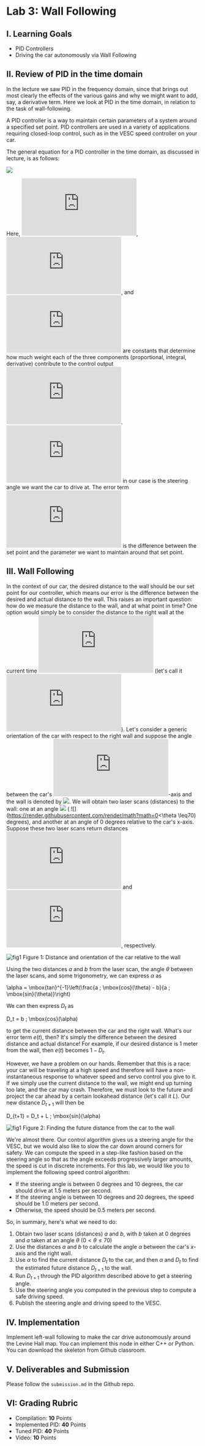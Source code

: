 # Lab 3: Wall Following

## I. Learning Goals

- PID Controllers
- Driving the car autonomously via Wall Following

## II. Review of PID in the time domain

In the lecture we saw PID in the frequency domain, since that brings out most clearly the effects of the various gains and why we might want to add, say, a derivative term. Here we look at PID in the time domain, in relation to the task of wall-following.

A PID controller is a way to maintain certain parameters of a system around a specified set point. PID controllers are used in a variety of applications requiring closed-loop control, such as in the VESC speed controller on your car.

The general equation for a PID controller in the time domain, as discussed in lecture, is as follows:

![](https://latex.codecogs.com/svg.latex?u(t)=K_{p}e(t)+K_{i}\int_{0}^{t}e(t^{\prime})dt^{\prime}+K_{d}\frac{d}{dt}(e(t)) )



Here, ![](https://latex.codecogs.com/svg.latex?K_p), ![](https://latex.codecogs.com/svg.latex?K_i), and ![](https://latex.codecogs.com/svg.latex?K_d) are constants that determine how much weight each of the three components (proportional, integral, derivative) contribute to the control output ![](https://latex.codecogs.com/svg.latex?u(t)). ![](https://latex.codecogs.com/svg.latex?u(t)) in our case is the steering angle we want the car to drive at. The error term ![](https://latex.codecogs.com/svg.latex?e(t)) is the difference between the set point and the parameter we want to maintain around that set point.

## III. Wall Following

In the context of our car, the desired distance to the wall should be our set point for our controller, which means our error is the difference between the desired and actual distance to the wall. This raises an important question: how do we measure the distance to the wall, and at what point in time? One option would simply be to consider the distance to the right wall at the current time ![](https://latex.codecogs.com/svg.latex?t) (let's call it ![](https://latex.codecogs.com/svg.latex?D_t)). Let's consider a generic orientation of the car with respect to the right wall and suppose the angle between the car's ![](https://latex.codecogs.com/svg.latex?x)-axis and the wall is denoted by ![](https://latex.codecogs.com/svg.latex?\alpha). We will obtain two laser scans (distances) to the wall: one at an angle ![](https://latex.codecogs.com/svg.latex?\theta) ( ![](https://render.githubusercontent.com/render/math?math=0<\theta \leq70) degrees), and another at an angle of 0 degrees relative to the car's x-axis. Suppose these two laser scans return distances ![](https://latex.codecogs.com/svg.latex?a) and ![](https://latex.codecogs.com/svg.latex?b), respectively.

![fig1](imgs/wall_following_lab_figure_1.png)
Figure 1: Distance and orientation of the car relative to the wall

Using the two distances $a$ and $b$ from the laser scan, the angle $\theta$ between the laser scans, and some trigonometry, we can express $\alpha$ as

\alpha = \mbox{tan}^{-1}\left(\frac{a \; \mbox{cos}(\theta) - b}{a \; \mbox{sin}(\theta)}\right)

We can then express $D_t$ as 

D_t = b \; \mbox{cos}(\alpha)

to get the current distance between the car and the right wall. What's our error term $e(t)$, then? It's simply the difference between the desired distance and actual distance! For example, if our desired distance is 1 meter from the wall, then $e(t)$ becomes $1 - D_t$.
	
However, we have a problem on our hands. Remember that this is a race: your car will be traveling at a high speed and therefore will have a non-instantaneous response to whatever speed and servo control you give to it. If we simply use the current distance to the wall, we might end up turning too late, and the car may crash. Therefore, we must look to the future and project the car ahead by a certain lookahead distance (let's call it $L$). Our new distance $D_{t+1}$ will then be

D_{t+1} = D_t + L \; \mbox{sin}(\alpha)

![fig1](imgs/wall_following_lab_figure_2.png)
Figure 2: Finding the future distance from the car to the wall

We're almost there. Our control algorithm gives us a steering angle for the VESC, but we would also like to slow the car down around corners for safety. We can compute the speed in a step-like fashion based on the steering angle so that as the angle exceeds progressively larger amounts, the speed is cut in discrete increments. For this lab, we would like you to implement the following speed control algorithm:

- If the steering angle is between 0 degrees and 10 degrees, the car should drive at 1.5 meters per second.
- If the steering angle is between 10 degrees and 20 degrees, the speed should be 1.0 meters per second.
- Otherwise, the speed should be 0.5 meters per second.

So, in summary, here's what we need to do:

1. Obtain two laser scans (distances) $a$ and $b$, with $b$ taken at 0 degrees and $a$ taken at an angle $\theta$ ($0 < \theta \leq 70$)
2. Use the distances $a$ and $b$ to calculate the angle $\alpha$ between the car's $x$-axis and the right wall.
3. Use $\alpha$ to find the current distance $D_t$ to the car, and then $\alpha$ and $D_t$ to find the estimated future distance $D_{t+1}$ to the wall.
4. Run $D_{t+1}$ through the PID algorithm described above to get a steering angle.
5. Use the steering angle you computed in the previous step to compute a safe driving speed.
6. Publish the steering angle and driving speed to the VESC.

## IV. Implementation

Implement left-wall following to make the car drive autonomously around the Levine Hall map. You can implement this node in either C++ or Python. You can download the skeleton from Github classroom.

## V. Deliverables and Submission

Please follow the `submission.md` in the Github repo.

## VI: Grading Rubric

- Compilation: **10** Points
- Implemented PID: **40** Points
- Tuned PID: **40** Points
- Video: **10** Points
